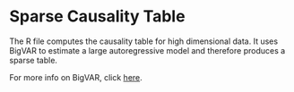 # Sparse Causality Table
The R file computes the causality table for high dimensional data. It uses BigVAR to estimate a large autoregressive model and therefore produces a sparse table. 

For more info on BigVAR, click [here](https://cran.r-project.org/web/packages/BigVAR/BigVAR.pdf).

